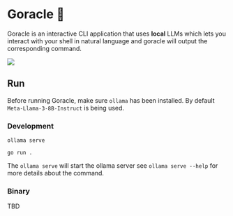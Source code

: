 # Goracle 🔮

Goracle is an interactive CLI application that uses **local** LLMs which lets you interact with your shell in natural language and goracle will output the corresponding command.

![](https://github.com/informatter/goralce/blob/master/assets/goracle.jpg)



## Run

Before running Goracle, make sure `ollama` has been installed. By default  `Meta-Llama-3-8B-Instruct` is being used.

### Development

`ollama serve`

`go run .`

The `ollama serve` will start the ollama server see `ollama serve --help` for more details about the command.

### Binary
TBD
